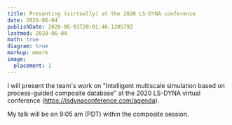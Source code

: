 ```yaml
---
title: Presenting (virtually) at the 2020 LS-DYNA conference
date: 2020-06-04
publishDate: 2020-06-03T20:01:46.120579Z
lastmod: 2020-06-04
math: true
diagram: true
markup: mmark
image:
  placement: 1
---
```


I will present the team's work on "Intelligent multiscale simulation based on process-guided composite database" at the 2020 LS-DYNA virtual conference (https://lsdynaconference.com/agenda). 

My talk will be on 9:05 am (PDT) within the composite session. 

